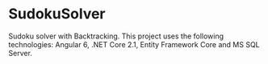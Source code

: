# SudokuSolver
Sudoku solver with Backtracking. This project uses the following technologies: Angular 6, .NET Core 2.1, Entity Framework Core and MS SQL Server.
